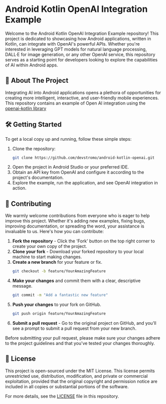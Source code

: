 # Android Kotlin OpenAI Integration Example

Welcome to the Android Kotlin OpenAI Integration Example repository! This project is dedicated to showcasing how Android applications, written in Kotlin, can integrate with OpenAI's powerful APIs. Whether you're interested in leveraging GPT models for natural language processing, DALL·E for image generation, or any other OpenAI service, this repository serves as a starting point for developers looking to explore the capabilities of AI within Android apps.

## 🚀 About The Project

Integrating AI into Android applications opens a plethora of opportunities for creating more intelligent, interactive, and user-friendly mobile experiences. This repository contains an example of Open AI integration using the [openai-kotlin library](https://github.com/aallam/openai-kotlin)

## 🛠️ Getting Started

To get a local copy up and running, follow these simple steps:

1. Clone the repository:
   ```sh
   git clone https://github.com/devstromo/android-kotlin-openai.git
   ```
2. Open the project in Android Studio or your preferred IDE.
3. Obtain an API key from OpenAI and configure it according to the project's documentation.
4. Explore the example, run the application, and see OpenAI integration in action.

## 🤝 Contributing

We warmly welcome contributions from everyone who is eager to help improve this project. Whether it's adding new examples, fixing bugs, improving documentation, or spreading the word, your assistance is invaluable to us. Here's how you can contribute:

1. **Fork the repository** - Click the 'Fork' button on the top right corner to create your own copy of the project.
2. **Clone your fork** - Download your forked repository to your local machine to start making changes. 
3. **Create a new branch** for your feature or fix.
   ```sh
   git checkout -b feature/YourAmazingFeature
   ```
4. **Make your changes** and commit them with a clear, descriptive message.
   ```sh
   git commit -m "Add a fantastic new feature"
   ```
5. **Push your changes** to your fork on GitHub.
   ```sh
   git push origin feature/YourAmazingFeature
   ```
6. **Submit a pull request** - Go to the original project on GitHub, and you'll see a prompt to submit a pull request from your new branch.

Before submitting your pull request, please make sure your changes adhere to the project guidelines and that you've tested your changes thoroughly.

## 📄 License

This project is open-sourced under the MIT License. This license permits unrestricted use, distribution, modification, and private or commercial exploitation, provided that the original copyright and permission notice are included in all copies or substantial portions of the software.

For more details, see the [LICENSE](LICENSE) file in this repository.
